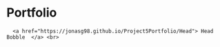 <html>
  <head>
    <title>Portfolio</title>
   

 
  </head>
  <body>
		<h1> Portfolio </h1>
	  
	  <a href="https://jonasg98.github.io/Project5Portfolio/Head"> Head Bobble  </a> <br>

  </body>
 
</html>
